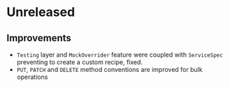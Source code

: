 # Unreleased

## Improvements

- `Testing` layer and `MockOverrider` feature were coupled with `ServiceSpec`
  preventing to create a custom recipe, fixed.
- `PUT`, `PATCH` and `DELETE` method conventions are improved for bulk
  operations
